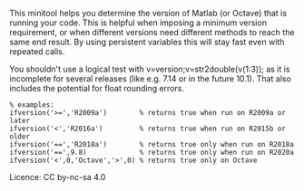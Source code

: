 This minitool helps you determine the version of Matlab (or Octave) that is running your code. This is helpful when imposing a minimum version requirement, or when different versions need different methods to reach the same end result. By using persistent variables this will stay fast even with repeated calls.

You shouldn't use a logical test with v=version;v=str2double(v(1:3)); as it is incomplete for several releases (like e.g. 7.14 or in the future 10.1). That also includes the potential for float rounding errors.

    % examples:
    ifversion('>=','R2009a')        % returns true when run on R2009a or later
    ifversion('<','R2016a')         % returns true when run on R2015b or older
    ifversion('==','R2018a')        % returns true only when run on R2018a
    ifversion('==',9.8)             % returns true only when run on R2020a
    ifversion('<',0,'Octave','>',0) % returns true only on Octave

Licence: CC by-nc-sa 4.0